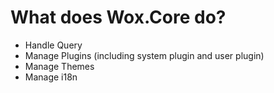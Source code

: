 ﻿What does Wox.Core do?
=====

* Handle Query
* Manage Plugins (including system plugin and user plugin)
* Manage Themes
* Manage i18n